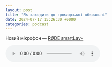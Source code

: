 ```yaml
---
layout: post
title: "Як заходити до громадської вбиральні"
date: 2024-07-17 15:26:30 +0000
categories: podcast
---
```


<p>Новий мікрофон — <a href="https://rode.com/en/microphones/mobile/smartlav-plus" target="_blank" rel="noopener noreferer">RØDE smartLav+</a></p>


<audio controls>
  <source src="https://anchor.fm/s/f887d5f4/podcast/play/89336401/https%3A%2F%2Fd3ctxlq1ktw2nl.cloudfront.net%2Fstaging%2F2024-6-17%2F048236f6-8fc9-8a66-fd8b-a2e7651efea5.mp3" type="audio/mpeg">
  Your browser does not support the audio element.
</audio>
